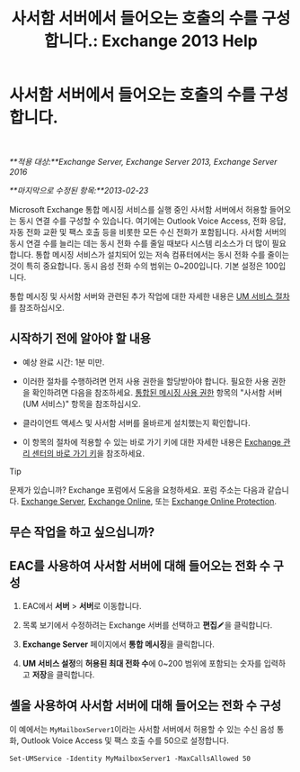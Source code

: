 ﻿---
title: '사서함 서버에서 들어오는 호출의 수를 구성 합니다.: Exchange 2013 Help'
TOCTitle: 사서함 서버에서 들어오는 호출의 수를 구성 합니다.
ms:assetid: 419e1de9-2bf8-48a8-824d-2a536b0a6d90
ms:mtpsurl: https://technet.microsoft.com/ko-kr/library/Aa997637(v=EXCHG.150)
ms:contentKeyID: 50555974
ms.date: 05/22/2018
mtps_version: v=EXCHG.150
ms.translationtype: MT
---

# 사서함 서버에서 들어오는 호출의 수를 구성 합니다.

 

_**적용 대상:**Exchange Server, Exchange Server 2013, Exchange Server 2016_

_**마지막으로 수정된 항목:**2013-02-23_

Microsoft Exchange 통합 메시징 서비스를 실행 중인 사서함 서버에서 허용할 들어오는 동시 연결 수를 구성할 수 있습니다. 여기에는 Outlook Voice Access, 전화 응답, 자동 전화 교환 및 팩스 호출 등을 비롯한 모든 수신 전화가 포함됩니다. 사서함 서버의 동시 연결 수를 늘리는 데는 동시 전화 수를 줄일 때보다 시스템 리소스가 더 많이 필요합니다. 통합 메시징 서비스가 설치되어 있는 저속 컴퓨터에서는 동시 전화 수를 줄이는 것이 특히 중요합니다. 동시 음성 전화 수의 범위는 0~200입니다. 기본 설정은 100입니다.

통합 메시징 및 사서함 서버와 관련된 추가 작업에 대한 자세한 내용은 [UM 서비스 절차](um-services-procedures-exchange-2013-help.md)를 참조하십시오.

## 시작하기 전에 알아야 할 내용

  - 예상 완료 시간: 1분 미만.

  - 이러한 절차를 수행하려면 먼저 사용 권한을 할당받아야 합니다. 필요한 사용 권한을 확인하려면 다음을 참조하세요. [통합된 메시징 사용 권한](unified-messaging-permissions-exchange-2013-help.md) 항목의 "사서함 서버(UM 서비스)" 항목을 참조하십시오.

  - 클라이언트 액세스 및 사서함 서버를 올바르게 설치했는지 확인합니다.

  - 이 항목의 절차에 적용할 수 있는 바로 가기 키에 대한 자세한 내용은 [Exchange 관리 센터의 바로 가기 키](keyboard-shortcuts-in-the-exchange-admin-center-exchange-online-protection-help.md)을 참조하세요.


> [!TIP]
> 문제가 있습니까? Exchange 포럼에서 도움을 요청하세요. 포럼 주소는 다음과 같습니다. <A href="https://go.microsoft.com/fwlink/p/?linkid=60612">Exchange Server</A>, <A href="https://go.microsoft.com/fwlink/p/?linkid=267542">Exchange Online</A>, 또는 <A href="https://go.microsoft.com/fwlink/p/?linkid=285351">Exchange Online Protection</A>.



## 무슨 작업을 하고 싶으십니까?

## EAC를 사용하여 사서함 서버에 대해 들어오는 전화 수 구성

1.  EAC에서 **서버** \> **서버**로 이동합니다.

2.  목록 보기에서 수정하려는 Exchange 서버를 선택하고 **편집**![편집 아이콘](images/JJ218640.6f53ccb2-1f13-4c02-bea0-30690e6ea71d(EXCHG.150).gif "편집 아이콘")을 클릭합니다.

3.  **Exchange Server** 페이지에서 **통합 메시징**을 클릭합니다.

4.  **UM 서비스 설정**의 **허용된 최대 전화 수**에 0~200 범위에 포함되는 숫자를 입력하고 **저장**을 클릭합니다.

## 셸을 사용하여 사서함 서버에 대해 들어오는 전화 수 구성

이 예에서는 `MyMailboxServer1`이라는 사서함 서버에서 허용할 수 있는 수신 음성 통화, Outlook Voice Access 및 팩스 호출 수를 50으로 설정합니다.

    Set-UMService -Identity MyMailboxServer1 -MaxCallsAllowed 50

